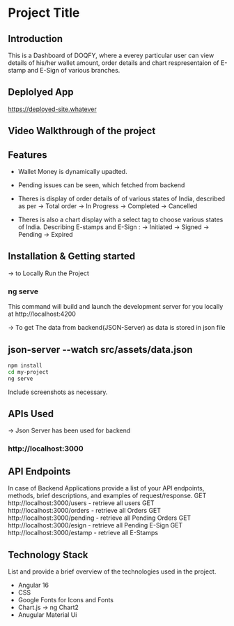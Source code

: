 # Project Title

## Introduction
This is a Dashboard of DOQFY, where a everey particular user can view details of his/her wallet amount, order details and chart respresentaion of E-stamp and E-Sign of various branches.

## Deplolyed App
https://deployed-site.whatever

## Video Walkthrough of the project

## Features

- Wallet Money is dynamically upadted.
- Pending issues can be seen, which fetched from backend
- Theres is display of order details of of various states of India, described as per
   -> Total order
   -> In Progress
   -> Completed
   -> Cancelled

- Theres is also a chart display with a select tag to choose various states of India. 
  Describing  E-stamps and E-Sign :
  -> Initiated
  -> Signed 
  -> Pending
  -> Expired


## Installation & Getting started
-> to Locally Run the Project 
### ng serve
This command will build and launch the development server for you locally at http://localhost:4200

-> To get The data from backend(JSON-Server) as data is stored in json file
## json-server --watch src/assets/data.json

```bash
npm install
cd my-project
ng serve
```


Include screenshots as necessary.

## APIs Used
-> Json Server has been used for backend
### http://localhost:3000

## API Endpoints
In case of Backend Applications provide a list of your API endpoints, methods, brief descriptions, and examples of request/response.
GET http://localhost:3000/users - retrieve all users
GET http://localhost:3000/orders - retrieve all Orders
GET http://localhost:3000/pending - retrieve all Pending Orders
GET http://localhost:3000/esign - retrieve all Pending E-Sign
GET http://localhost:3000/estamp - retrieve all E-Stamps


## Technology Stack
List and provide a brief overview of the technologies used in the project.

- Angular 16
- CSS
- Google Fonts for Icons and Fonts
- Chart.js -> ng Chart2
- Anugular Material Ui